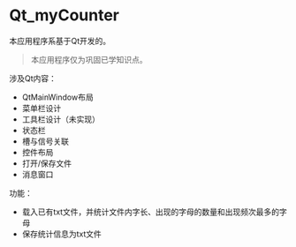 # Qt_myCounter
本应用程序系基于Qt开发的。

>本应用程序仅为巩固已学知识点。

涉及Qt内容：

- QtMainWindow布局
- 菜单栏设计
- 工具栏设计（未实现）
- 状态栏
- 槽与信号关联
- 控件布局
- 打开/保存文件
- 消息窗口

功能：

- 载入已有txt文件，并统计文件内字长、出现的字母的数量和出现频次最多的字母
- 保存统计信息为txt文件
